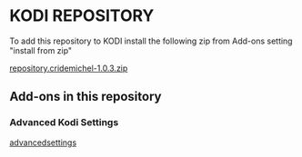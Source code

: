 

# KODI REPOSITORY 

To add this repository to KODI install the following zip from Add-ons setting "install from zip"

[repository.cridemichel-1.0.3.zip](https://github.com/cridemichel/repository.cridemichel/files/14320068/repository.cridemichel-1.0.3.zip)

## Add-ons in this repository

### Advanced Kodi Settings

[advancedsettings](https://github.com/cridemichel/repository.cridemichel/tree/master/leia/advancedsettings)
